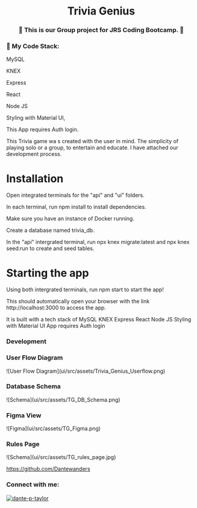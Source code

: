 <h1 align="center">
 Trivia Genius </h1>
<h3 align="center">👋
 This is our Group project for JRS Coding Bootcamp. 👋</h3>

<h3 align="left">🔭 My Code Stack:</h3>
<p align="left">
<l>MySQL

<l>KNEX

<l>Express

<l>React

<l>Node JS

<l>Styling with Material UI,

<p>This App requires Auth login.</P>

This Trivia game wa s created with the user in mind. The simplicity of playing solo or a group, to entertain and educate.
I have attached our development process.

<h1>Installation</h1>

<p>Open integrated terminals for the "api" and "ui" folders.

In each terminal, run npm install to install dependencies.

Make sure you have an instance of Docker running.

Create a database named trivia_db.

In the "api" intergrated terminal, run npx knex migrate:latest and npx knex seed:run to create and seed tables.</p>

<h1>Starting the app</h1>

Using both intergrated terminals, run npm start to start the app!

This should automatically open your browser with the link http://localhost:3000 to access the app.

It is built with a tech stack of
MySQL
KNEX
Express
React
Node JS
Styling with Material UI
App requires Auth login


<h3 align="left">Development</h3>

<h3 align="left">User Flow Diagram</h3> 
![User Flow Diagram](ui/src/assets/Trivia_Genius_Userflow.png)

<h3 align="left">Database Schema</h3>
![Schema](ui/src/assets/TG_DB_Schema.png)

<h3 align="left">Figma View</h3>
![Figma](ui/src/assets/TG_Figma.png)

<h3 align="left">Rules Page</h3>
![Schema](ui/src/assets/TG_rules_page.jpg)

https://github.com/Dantewanders
<h3 align="left">Connect with me:</h3>
<p align="left">
<a href="https://linkedin.com/in/dante-p-taylor" target="blank"><img align="center" src="https://raw.githubusercontent.com/rahuldkjain/github-profile-readme-generator/master/src/images/icons/Social/linked-in-alt.svg" alt="dante-p-taylor" height="30" width="40" /></a>
</p>

